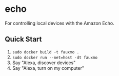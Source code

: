 # echo
For controlling local devices with the Amazon Echo.

## Quick Start

1. `sudo docker build -t fauxmo .`
2. `sudo docker run --net=host -dt fauxmo`
3. Say "Alexa, discover devices"
4. Say "Alexa, turn on my computer"
